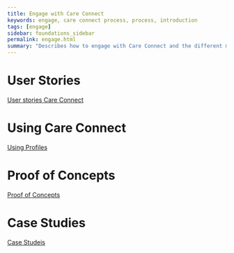 ```yaml
---
title: Engage with Care Connect
keywords: engage, care connect process, process, introduction
tags: [engage]
sidebar: foundations_sidebar
permalink: engage.html
summary: "Describes how to engage with Care Connect and the different mechanisms involved in this process."
---
```



# User Stories #


[User stories Care Connect ](engage_user_stories.html)

# Using Care Connect #


[Using Profiles](engage_using_profiles.html)


# Proof of Concepts #


[Proof of Concepts](engage_proof_of_concepts.html)

# Case Studies #


[Case Studeis](engage_case_studies.html)